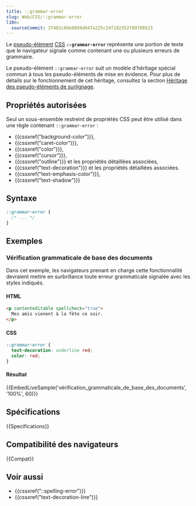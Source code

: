```yaml
---
title: ::grammar-error
slug: Web/CSS/::grammar-error
l10n:
  sourceCommit: 37482c6bb0894d047a225c24f102352f89788523
---
```


Le [pseudo-élément](/fr/docs/Web/CSS/Pseudo-elements) [CSS](/fr/docs/Web/CSS) **`::grammar-error`** représente une portion de texte que le navigateur signale comme contenant une ou plusieurs erreurs de grammaire.

Le pseudo-élément `::grammar-error` suit un modèle d'héritage spécial commun à tous les pseudo-éléments de mise en évidence. Pour plus de détails sur le fonctionnement de cet héritage, consultez la section [Héritage des pseudo-éléments de surlignage](/fr/docs/Web/CSS/Pseudo-elements#héritage_des_pseudo-éléments_de_surlignage).

## Propriétés autorisées

Seul un sous-ensemble restreint de propriétés CSS peut être utilisé dans une règle contenant `::grammar-error`&nbsp;:

- {{cssxref("background-color")}},
- {{cssxref("caret-color")}},
- {{cssxref("color")}},
- {{cssxref("cursor")}},
- {{cssxref("outline")}} et les propriétés détaillées associées,
- {{cssxref("text-decoration")}} et les propriétés détaillées associées.
- {{cssxref("text-emphasis-color")}},
- {{cssxref("text-shadow")}}

## Syntaxe

```css
::grammar-error {
  /* ... */
}
```

## Exemples

### Vérification grammaticale de base des documents

Dans cet exemple, les navigateurs prenant en charge cette fonctionnalité devraient mettre en surbrillance toute erreur grammaticale signalée avec les styles indiqués.

#### HTML

```html
<p contenteditable spellcheck="true">
  Mes amis vienent à la fête ce soir.
</p>
```

#### CSS

```css
::grammar-error {
  text-decoration: underline red;
  color: red;
}
```

#### Résultat

{{EmbedLiveSample('vérification_grammaticale_de_base_des_documents', '100%', 60)}}

## Spécifications

{{Specifications}}

## Compatibilité des navigateurs

{{Compat}}

## Voir aussi

- {{cssxref("::spelling-error")}}
- {{cssxref("text-decoration-line")}}
